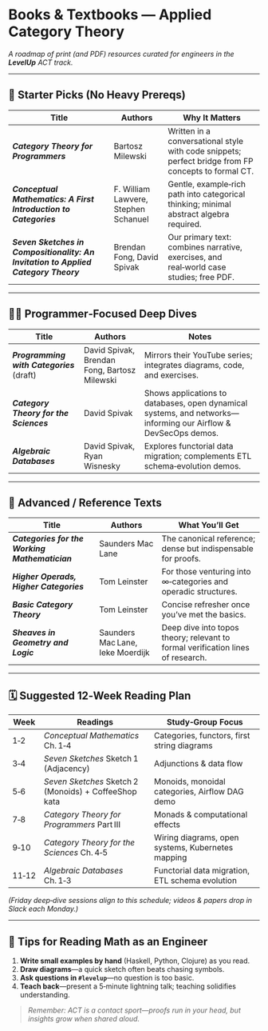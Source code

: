 # Books & Textbooks — Applied Category Theory

*A roadmap of print (and PDF) resources curated for engineers in the **LevelUp** ACT track.*

---

## 🌟 Starter Picks (No Heavy Prereqs)

| Title                                                                              | Authors                              | Why It Matters                                                                                      |
| ---------------------------------------------------------------------------------- | ------------------------------------ | --------------------------------------------------------------------------------------------------- |
| ***Category Theory for Programmers***                                              | Bartosz Milewski                     | Written in a conversational style with code snippets; perfect bridge from FP concepts to formal CT. |
| ***Conceptual Mathematics: A First Introduction to Categories***                   | F. William Lawvere, Stephen Schanuel | Gentle, example‑rich path into categorical thinking; minimal abstract algebra required.             |
| ***Seven Sketches in Compositionality: An Invitation to Applied Category Theory*** | Brendan Fong, David Spivak           | Our primary text: combines narrative, exercises, and real‑world case studies; free PDF.             |

---

## 👩‍💻 Programmer‑Focused Deep Dives

| Title                                     | Authors                                      | Notes                                                                                                          |
| ----------------------------------------- | -------------------------------------------- | -------------------------------------------------------------------------------------------------------------- |
| ***Programming with Categories*** (draft) | David Spivak, Brendan Fong, Bartosz Milewski | Mirrors their YouTube series; integrates diagrams, code, and exercises.                                        |
| ***Category Theory for the Sciences***    | David Spivak                                 | Shows applications to databases, open dynamical systems, and networks—informing our Airflow & DevSecOps demos. |
| ***Algebraic Databases***                 | David Spivak, Ryan Wisnesky                  | Explores functorial data migration; complements ETL schema‑evolution demos.                                    |

---

## 🔬 Advanced / Reference Texts

| Title                                          | Authors                          | What You’ll Get                                                                 |
| ---------------------------------------------- | -------------------------------- | ------------------------------------------------------------------------------- |
| ***Categories for the Working Mathematician*** | Saunders Mac Lane                | The canonical reference; dense but indispensable for proofs.                    |
| ***Higher Operads, Higher Categories***        | Tom Leinster                     | For those venturing into ∞‑categories and operadic structures.                  |
| ***Basic Category Theory***                    | Tom Leinster                     | Concise refresher once you’ve met the basics.                                   |
| ***Sheaves in Geometry and Logic***            | Saunders Mac Lane, Ieke Moerdijk | Deep dive into topos theory; relevant to formal verification lines of research. |

---

## 🗓️ Suggested 12‑Week Reading Plan

| Week  | Readings                                              | Study‑Group Focus                                 |
| ----- | ----------------------------------------------------- | ------------------------------------------------- |
| 1‑2   | *Conceptual Mathematics* Ch. 1‑4                      | Categories, functors, first string diagrams       |
| 3‑4   | *Seven Sketches* Sketch 1 (Adjacency)                 | Adjunctions & data flow                           |
| 5‑6   | *Seven Sketches* Sketch 2 (Monoids) + CoffeeShop kata | Monoids, monoidal categories, Airflow DAG demo    |
| 7‑8   | *Category Theory for Programmers* Part III            | Monads & computational effects                    |
| 9‑10  | *Category Theory for the Sciences* Ch. 4‑5            | Wiring diagrams, open systems, Kubernetes mapping |
| 11‑12 | *Algebraic Databases* Ch. 1‑3                         | Functorial data migration, ETL schema evolution   |

*(Friday deep‑dive sessions align to this schedule; videos & papers drop in Slack each Monday.)*

---

## 📓 Tips for Reading Math as an Engineer

1. **Write small examples by hand** (Haskell, Python, Clojure) as you read.
2. **Draw diagrams**—a quick sketch often beats chasing symbols.
3. **Ask questions in `#levelup`**—no question is too basic.
4. **Teach back**—present a 5‑minute lightning talk; teaching solidifies understanding.

> *Remember: ACT is a contact sport—proofs run in your head, but insights grow when shared aloud.*
